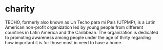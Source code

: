 # charity
TECHO, formerly also known as Un Techo para mi País (UTPMP), is a Latin American non-profit organization led by young people from different countries in Latin America and the Caribbean. The organization is dedicated to promoting awareness among people under the age of thirty regarding how important it is for those most in need to have a home.
